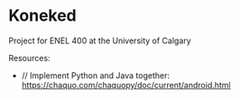 # Koneked
Project for ENEL 400 at the University of Calgary

Resources:
 - // Implement Python and Java together: https://chaquo.com/chaquopy/doc/current/android.html
